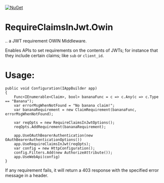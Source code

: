 [![NuGet](https://img.shields.io/nuget/v/RequireClaimsInJwt.Owin.svg)](https://img.shields.io/nuget/v/RequireClaimsInJwt.Owin.svg)


# RequireClaimsInJwt.Owin 
.. a JWT requirement OWIN Middleware.

Enables APIs to set requirements on the contents of JWTs; for instance that they include certain claims; like `sub` or `client_id`.


# Usage:

```
public void Configuration(IAppBuilder app)
{	
	Func<IEnumerable<Claim>, bool> bananaFunc = c => c.Any(c => c.Type == "Banana");
	var errorMsgWhenNotFound = "No banana claim!";
	var bananaRequirement = new ClaimRequirement(bananaFunc, errorMsgWhenNotFound);
	
	var reqOpts = new RequireClaimsInJwtOptions();
	reqOpts.AddRequirement(bananaRequirement);
	
	app.UseOAuthBearerAuthentication(new OAuthBearerAuthenticationOptions())
	app.UseRequireClaimsInJwt(reqOpts);
	var config = new HttpConfiguration();
    config.Filters.Add(new AuthorizeAttribute());	
	app.UseWebApi(config)
}	
```

If any requirement fails, it will return a 403 response with the specified error message in a header.